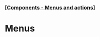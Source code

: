 ### [[Components - Menus and actions](./translated-human-interface-guidelines-markdown/components/menus-and-actions.md)]  
  
# **Menus**  

